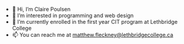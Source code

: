 - 👋 Hi, I’m Claire Poulsen
- 👀 I’m interested in programming and web design
- 🌱 I’m currently enrolled in the first year CIT program at Lethbridge College
- 📫 You can reach me at matthew.fleckney@lethbridgecollege.ca

<!---
mfleckney/mfleckney is a ✨ special ✨ repository because its `README.md` (this file) appears on your GitHub profile.
You can click the Preview link to take a look at your changes.
--->

